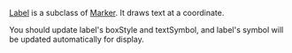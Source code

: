 [Label](https://maptalks.github.io/maptalks.js/api/0.x/Label.html) is a subclass of [Marker](https://maptalks.github.io/maptalks.js/api/0.x/Marker.html). It draws text at a coordinate.

You should update label's boxStyle and textSymbol, and label's symbol will be updated automatically for display.
